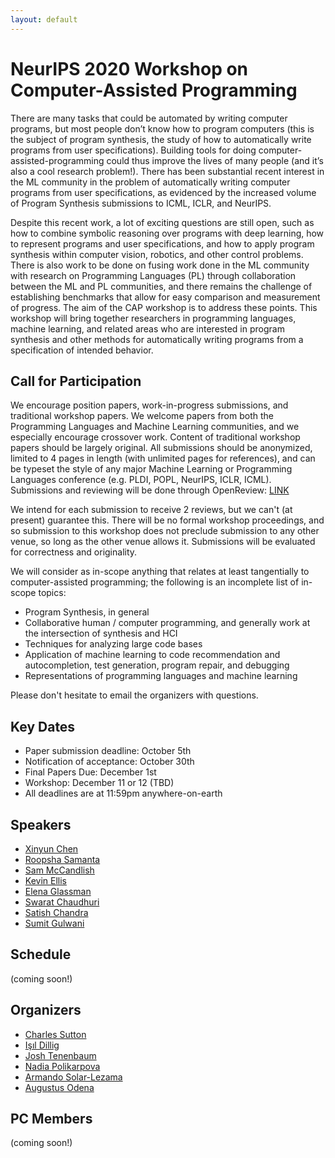 ```yaml
---
layout: default
---
```


# NeurIPS 2020 Workshop on Computer-Assisted Programming

There are many tasks that could be automated by writing computer programs, but most people don’t know how to program computers (this is the subject of program synthesis, the study of how to automatically write programs from user specifications). Building tools for doing computer-assisted-programming could thus improve the lives of many people (and it’s also a cool research problem!). There has been substantial recent interest in the ML community in the problem of automatically writing computer programs from user specifications, as evidenced by the increased volume of Program Synthesis submissions to ICML, ICLR, and NeurIPS.

Despite this recent work, a lot of exciting questions are still open, such as how to combine symbolic reasoning over programs with deep learning, how to represent programs and user specifications, and how to apply program synthesis within computer vision, robotics, and other control problems. There is also work to be done on fusing work done in the ML community with research on Programming Languages (PL) through collaboration between the ML and PL communities, and there remains the challenge of establishing benchmarks that allow for easy comparison and measurement of progress. The aim of the CAP workshop is to address these points. This workshop will bring together researchers in programming languages, machine learning, and related areas who are interested in program synthesis and other methods for automatically writing programs from a specification of intended behavior.

## Call for Participation

We encourage position papers, work-in-progress submissions, and traditional workshop papers.
We welcome papers from both the Programming Languages and Machine Learning communities, and we especially encourage crossover work.
Content of traditional workshop papers should be largely original.
All submissions should be anonymized, limited to 4 pages in length (with unlimited pages for references), and can be typeset 
the style of any major Machine Learning or Programming Languages conference (e.g. PLDI, POPL, NeurIPS, ICLR, ICML).
Submissions and reviewing will be done through OpenReview: [LINK](https://openreview.net/group?id=NeurIPS.cc/2020/Workshop/CAP)

We intend for each submission to receive 2 reviews, but we can't (at present) guarantee this.
There will be no formal workshop proceedings, and so submission to this workshop does not preclude submission to any other venue,
so long as the other venue allows it.
Submissions will be evaluated for correctness and originality.

We will consider as in-scope anything that relates at least tangentially to computer-assisted programming;
the following is an incomplete list of in-scope topics:

*  Program Synthesis, in general
*  Collaborative human / computer programming, and generally work at the intersection of synthesis and HCI
*  Techniques for analyzing large code bases
*  Application of machine learning to code recommendation and autocompletion, test generation, program repair, and debugging
*  Representations of programming languages and machine learning

Please don't hesitate to email the organizers with questions.

## Key Dates

*  Paper submission deadline: October 5th
*  Notification of acceptance: October 30th
*  Final Papers Due: December 1st
*  Workshop: December 11 or 12 (TBD)
*  All deadlines are at 11:59pm anywhere-on-earth

## Speakers

*   [Xinyun Chen](https://jungyhuk.github.io/)
*   [Roopsha Samanta](https://www.cs.purdue.edu/homes/roopsha/)
*   [Sam McCandlish](http://physics.bu.edu/people/show/sammc)
*   [Kevin Ellis](https://web.mit.edu/ellisk/www/)
*   [Elena Glassman](https://glassmanlab.seas.harvard.edu/)
*   [Swarat Chaudhuri](https://www.cs.utexas.edu/~swarat/)
*   [Satish Chandra](https://sites.google.com/site/schandraacmorg/)
*   [Sumit Gulwani](https://www.microsoft.com/en-us/research/people/sumitg/)

## Schedule

(coming soon!)

## Organizers

*  [Charles Sutton](https://homepages.inf.ed.ac.uk/csutton/)
*  [Işıl Dillig](https://www.cs.utexas.edu/~isil/)
*  [Josh Tenenbaum](http://web.mit.edu/cocosci/josh.html)
*  [Nadia Polikarpova](https://cseweb.ucsd.edu/~npolikarpova/)
*  [Armando Solar-Lezama](https://people.csail.mit.edu/asolar/)
*  [Augustus Odena](https://www.augustusodena.com/)

## PC Members

(coming soon!)
